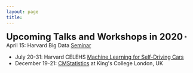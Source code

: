```yaml
---
layout: page
title: 
---
```


<span style="font-size:18pt;"><b>Upcoming Talks and Workshops in 2020</b></span> * April 15: Harvard Big Data [Seminar](https://twitter.com/HarvardBigData/status/1235246030414807040/photo/1)
* July 20-31: Harvard CELEHS [Machine Learning for Self-Driving Cars](https://www.hsph.harvard.edu/biostatistics/machine-learning-for-self-driving-cars/)
* December 19-21: [CMStatistics](http://cmstatistics.org/CMStatistics2020/) at King's College London, UK


